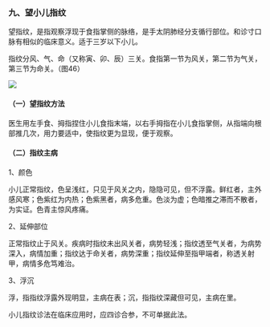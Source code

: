 ### 九、望小儿指纹

望指纹，是指观察浮现于食指掌侧的脉络，是手太阴肺经分支循行部位。和诊寸口脉有相似的临床意义。适于三岁以下小儿。

指纹分风、气、命（又称寅、卯、辰）三关。食指第一节为风关，第二节为气关，第三节为命关。（图46）

![](img\图46-2.jpg)

#### （一）望指纹方法

医生用左手食、拇指捏住小儿食指末端，以右手拇指在小儿食指掌侧，从指端向根部推几次，用力要适中，使指纹更为显现，便于观察。

#### （二）指纹主病

1、颜色

小儿正常指纹，色呈浅红，只见于风关之内，隐隐可见，但不浮露。鲜红者，主外感风寒；色紫红为内热；色紫黑者，病多危重。色淡为虚；色暗推之滞而不散者，为实证。色青主惊风疼痛。

2、延伸部位

正常指纹止于风关。疾病时指纹未出风关者，病势轻浅；指纹透至气关者，为病势深入，病情加重；指纹达于命关者，病势深重；指纹延伸至指甲端者，称透关射甲，病情多危笃难治。

3、浮沉

浮，指指纹浮露外现明显，主病在表；沉，指指纹深藏但可见，主病在里。

小儿指纹诊法在临床应用时，应四诊合参，不可单据此法。
